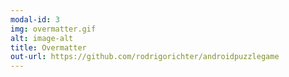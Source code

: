 ```yaml
---
modal-id: 3
img: overmatter.gif
alt: image-alt
title: Overmatter
out-url: https://github.com/rodrigorichter/androidpuzzlegame
---
```

